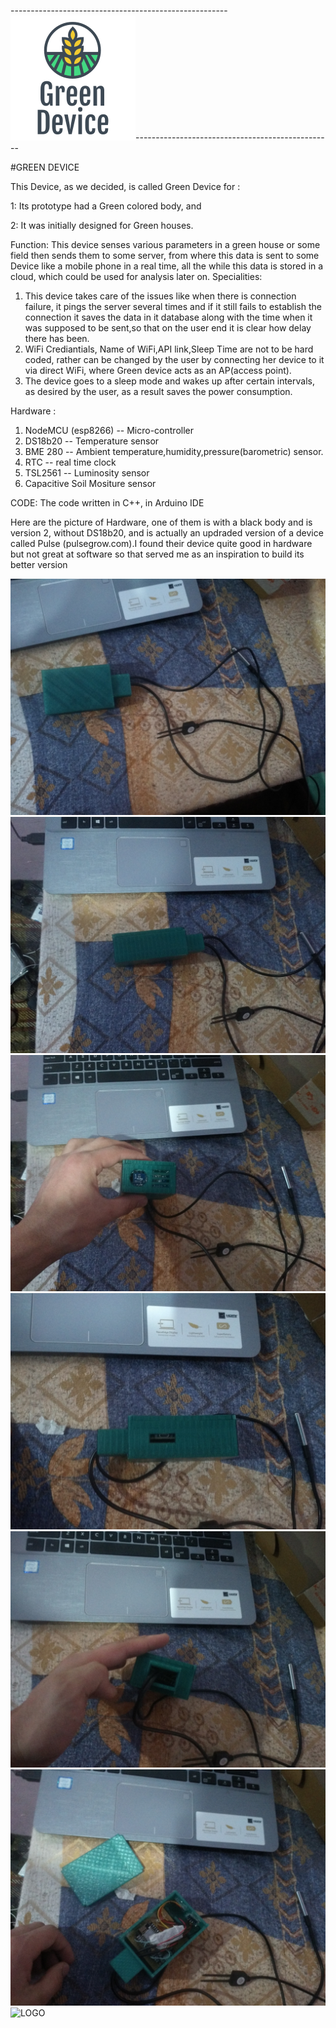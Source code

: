 ------------------------------------------------------ ![LOGO](https://github.com/SadafShafi/Sadaf-Shafi/blob/master/9ea05902-36d6-4a11-9c24-ab2b88fd4bd4_200x200.png)-------------------------------------------------

#GREEN DEVICE

This Device, as we decided, is called Green Device for :

1: Its prototype had a  Green colored body, and 

2: It was initially designed for Green houses.


Function:
    This device senses various parameters in a green house or some field then sends them to some server, from where this data is sent to some Device like a mobile phone in a real time, all the while this data is stored in a cloud, which could be used for analysis later on.
Specialities:
1.   This device takes care of the issues like when there is connection failure, it  pings the server several times and if it still fails to establish the connection  it saves the data in it database along with the time when it was supposed to be sent,so that on the user end it is clear how delay there has been.
2. WiFi Crediantials, Name of WiFi,API link,Sleep Time are not to be hard coded, rather can be changed by the user by connecting her device to it via direct WiFi, where Green device acts as an AP(access point).
3. The device goes to a sleep mode and wakes up after certain intervals, as desired by the user,  as a result saves the power consumption.


Hardware :


1. NodeMCU (esp8266) -- Micro-controller
2. DS18b20   -- Temperature sensor
3. BME 280 -- Ambient temperature,humidity,pressure(barometric)  sensor.
4. RTC -- real time clock
5. TSL2561 -- Luminosity sensor
6. Capacitive Soil Mositure sensor

CODE:
The code written in C++, in Arduino IDE

Here are the picture of Hardware, one of them is with a black body and is version 2, without DS18b20, and is actually an updraded version of a device called Pulse (pulsegrow.com).I found their device quite good in hardware but not great at software so that served me as an inspiration to build its better version

 ![LOGO](https://github.com/SadafShafi/Sadaf-Shafi/blob/master/IMG_20190408_180348.jpg)
 ![LOGO](https://github.com/SadafShafi/Sadaf-Shafi/blob/master/IMG_20190408_180354.jpg)
 ![LOGO](https://github.com/SadafShafi/Sadaf-Shafi/blob/master/IMG_20190408_180358.jpg)
 ![LOGO](https://github.com/SadafShafi/Sadaf-Shafi/blob/master/IMG_20190408_180403.jpg)
 ![LOGO](https://github.com/SadafShafi/Sadaf-Shafi/blob/master/IMG_20190408_180407.jpg)
 ![LOGO](https://github.com/SadafShafi/Sadaf-Shafi/blob/master/IMG_20190408_180413.jpg)
 ![LOGO]()
